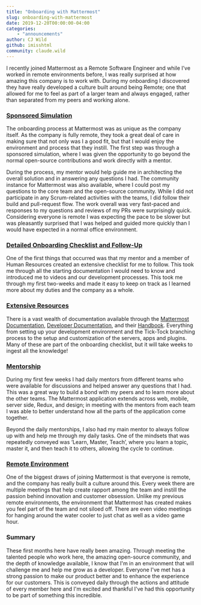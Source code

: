 ```yaml
---
title: "Onboarding with Mattermost"
slug: onboarding-with-mattermost
date: 2019-12-20T00:00:00-04:00
categories:
    - "announcements"
author: CJ Wild
github: imisshtml
community: claude.wild
---
```


I recently joined Mattermost as a Remote Software Engineer and while I’ve worked in remote environments before, I was really surprised at how amazing this company is to work with. During my onboarding I discovered they have really developed a culture built around being Remote; one that allowed for me to feel as part of a larger team and always engaged, rather than separated from my peers and working alone. 

### [Sponsored Simulation](https://docs.mattermost.com/process/developer.html#audition)
The onboarding process at Mattermost was as unique as the company itself. As the company is fully remote, they took a great deal of care in making sure that not only was I a good fit, but that I would enjoy the environment and process that they instill. The first step was through a sponsored simulation, where I was given the opportunity to go beyond the normal open-source contributions and work directly with a mentor. 

During the process, my mentor would help guide me in architecting the overall solution and in answering any questions I had. The community instance for Mattermost was also available, where I could post my questions to the core team and the open-source community. While I did not participate in any Scrum-related activities with the teams, I did follow their build and pull-request flow. The work overall was very fast-paced and responses to my questions and reviews of my PRs were surprisingly quick. Considering everyone is remote I was expecting the pace to be slower but was pleasantly surprised that I was helped and guided more quickly than I would have expected in a normal office environment.

### [Detailed Onboarding Checklist and Follow-Up](https://handbook.mattermost.com/contributors/onboarding/staff-on-boarding-guide)
One of the first things that occurred was that my mentor and a member of Human Resources created an extensive checklist for me to follow. This took me through all the starting documentation I would need to know and introduced me to videos and our development processes. This took me through my first two-weeks and made it easy to keep on track as I learned more about my duties and the company as a whole. 

### [Extensive Resources](https://docs.mattermost.com/)
There is a vast wealth of documentation available through the [Mattermost Documentation](https://docs.mattermost.com/), [Developer Documentation](https://developers.mattermost.com/), and their [Handbook](https://handbook.mattermost.com/). Everything from setting up your development environment and the Tick-Tock branching process to the setup and customization of the servers, apps and plugins. Many of these are part of the onboarding checklist, but it will take weeks to ingest all the knowledge!

### [Mentorship](https://developers.mattermost.com/internal/onboarding/new-staff-guide/#mentor-for-the-day)
During my first few weeks I had daily mentors from different teams who were available for discussions and helped answer any questions that I had. This was a great way to build a bond with my peers and to learn more about the other teams. The Mattermost application extends across web, mobile, server side, Redux, and design; in meeting with the mentors from each team I was able to better understand how all the parts of the application come together.

Beyond the daily mentorships, I also had my main mentor to always follow up with and help me through my daily tasks. One of the mindsets that was repeatedly conveyed was ‘Learn, Master, Teach’, where you learn a topic, master it, and then teach it to others, allowing the cycle to continue.  

### [Remote Environment](https://docs.mattermost.com/process/handbook.html?highlight=remote#company)
One of the biggest draws of joining Mattermost is that everyone is remote, and the company has really built a culture around this. Every week there are multiple meetings that help create rapport among the team and instill the passion behind innovation and customer obsession. Unlike my previous remote environments, the environment that Mattermost has created makes you feel part of the team and not siloed off. There are even video meetings for hanging around the water cooler to just chat as well as a video game hour.

### Summary
These first months here have really been amazing. Through meeting the talented people who work here, the amazing open-source community, and the depth of knowledge available, I know that I'm in an environment that will challenge me and help me grow as a developer. Everyone I've met has a strong passion to make our product better and to enhance the experience for our customers. This is conveyed daily through the actions and attitude of every member here and I'm excited and thankful I've had this opportunity to be part of something this incredible.

